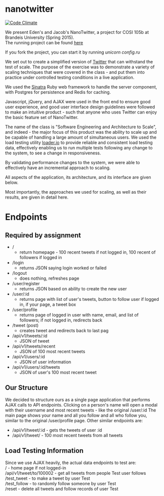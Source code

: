 # nanotwitter
[![Code Climate](https://codeclimate.com/github/jacobcmurphy/nanotwitter/badges/gpa.svg)](https://codeclimate.com/github/jacobcmurphy/nanotwitter)

We present Eden's and Jacob's NanoTwitter, a project for COSI 105b at Brandeis University (Spring 2015).  
The running project can be found [here](http://104.236.17.72)

If you fork the project, you can start it by running _unicorn config.ru_

We set out to create a simplified version of [Twitter](twitter.com) that can withstand the test of scale. The purpose of the exercise was to demonstrate a variety of scaling techniques that were covered in the class - and put them into practice under controlled testing conditions in a live application.

We used the [Sinatra](www.sinatrarb.com) Ruby web framework to handle the server component, with Postgres for persistence and Redis for caching.

Javascript, jQuery, and AJAX were used in the front end to ensure good user experience, and good user interface design guidelines were followed to make an intuitive product - such that anyone who uses Twitter can enjoy the basic feature set of NanoTwitter.

The name of the class is "Software Engineering and Architecture to Scale", and indeed - the major focus of this product was the ability to scale up and be capable of handling a large amount of simultaneous users. We used the load testing utility [loader.io](www.loader.io) to provide reliable and consistent load testing data, effectively enabling us to run multiple tests following any change to the system, to see a change in responsiveness.

By validating performance changes to the system, we were able to effectively have an incremental approach to scaling.

All aspects of the application, its architecture, and its interface are given below.

Most importantly, the approaches we used for scaling, as well as their results, are given in detail here.

Endpoints
=========

Required by assignment
----------------------
* /
	- return homepage - 100 recent tweets if not logged in,
	100 recent of followers if logged in
* /login
	- returns JSON saying login worked or failed	
* /logout
	- does nothing, refreshes page
* /user/register
	- returns JSON based on ability to create the new user
* /user/:id
	- returns page with list of user's tweets, button to follow user if logged in, if your page, a tweet box
* /user/profile
	- returns page of logged in user with name, email, and list of followers; if not logged in, redirects back
* /tweet (post)
	- creates tweet and redirects back to last pag
* /api/v1/tweets/:id
	- JSON of tweet
* /api/v1/tweets/recent
	- JSON of 100 most recent tweets
* /api/v1/users/:id
	- JSON of user information
* /api/v1/users/:id/tweets
	- JSON of user's 100 most recent tweet 


Our Structure
-------------
We decided to structure ours as a single page application that performs AJAX calls
to API endpoints. Clicking on a person's name will open a modal with their username
and most recent tweets - like the original /user/:id 
The main page shows your name and all you follow and all who follow you, 
similar to the original /user/profile page. Other similar endpoints are:
*	/api/v1/tweet/:id - gets the tweets of user :id
*	/api/v1/tweet/ - 100 most recent tweets from all tweets

Load Testing Information
------------------------
Since we use AJAX heavily, the actual data endpoints to test are:  
/ - home page if not logged-in  
/api/v1/tweet/to/100002 - get all tweets from people Test user follows  
/test_tweet - to make a tweet by user Test  
/test_follow - to randomly follow someone by user Test  
/reset - delete all tweets and follow records of user Test  
